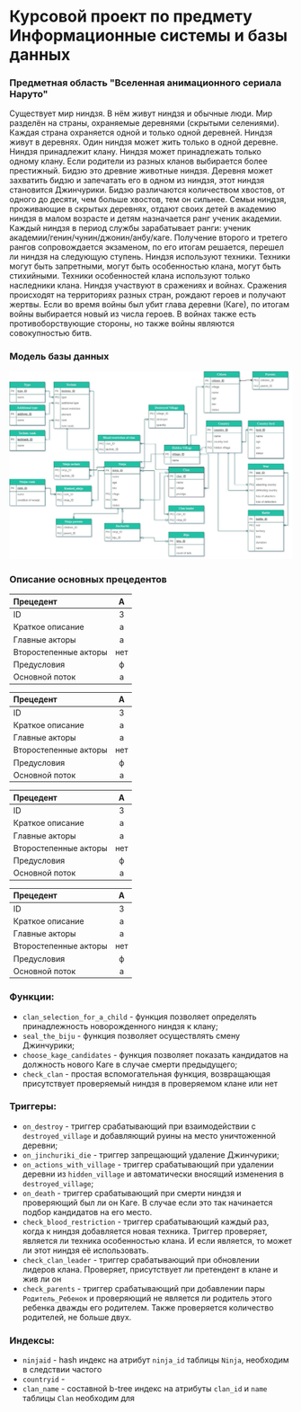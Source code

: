 # Курсовой проект по предмету Информационные системы и базы данных

### Предметная область "Вселенная анимационного сериала Наруто"

Существует мир ниндзя. В нём живут ниндзя и обычные люди. Мир разделён на страны, охраняемые деревнями (скрытыми селениями). Каждая страна охраняется одной и только одной деревней. Ниндзя живут в деревнях. Один ниндзя может жить только в одной деревне. Ниндзя принадлежит клану. Ниндзя может принадлежать только одному клану. Если родители из разных кланов выбирается более престижный. Бидзю это древние животные ниндзя. Деревня может захватить бидзю и запечатать его в одном из ниндзя, этот ниндзя становится Джинчурики. Бидзю различаются количеством хвостов, от одного до десяти, чем больше хвостов, тем он сильнее. Семьи ниндзя, проживающие в скрытых деревнях, отдают своих детей в академию ниндзя в малом возрасте и детям назначается ранг ученик академии. Каждый ниндзя в период службы зарабатывает ранги: ученик академии/генин/чунин/джонин/анбу/каге. Получение второго и третего рангов сопровождается экзаменом, по его итогам решается, перешел ли ниндзя на следующую ступень. Ниндзя используют техники. Техники могут быть запретными, могут быть особенностью клана, могут быть стихийными. Техники особенностей клана используют только наследники клана. Ниндзя участвуют в сражениях и войнах. Сражения происходят на территориях разных стран, рождают героев и получают жертвы. Если во время войны был убит глава деревни (Каге), по итогам войны выбирается новый из числа героев. В войнах также есть противоборствующие стороны, но также войны являются совокупностью битв.

### Модель базы данных 
![модель базы данных](https://github.com/Avvessalom/ITMO-Information-Systems-and-Databases-Course-Project/blob/main/img/KP.jpg)
### Описание основных прецедентов
Прецедент             | А 
:-----                | :----: 
ID                    | 3 
Краткое описание      | а
Главные акторы        | a
Второстепенные акторы | нет
Предусловия           | ф
Основной поток        | а

Прецедент             | А 
:-----                | :----: 
ID                    | 3 
Краткое описание      | а
Главные акторы        | a
Второстепенные акторы | нет
Предусловия           | ф
Основной поток        | а

Прецедент             | А 
:-----                | :----: 
ID                    | 3 
Краткое описание      | а
Главные акторы        | a
Второстепенные акторы | нет
Предусловия           | ф
Основной поток        | а

Прецедент             | А 
:-----                | :----: 
ID                    | 3 
Краткое описание      | а
Главные акторы        | a
Второстепенные акторы | нет
Предусловия           | ф
Основной поток        | а  
### Функции:
* `clan_selection_for_a_child` - функция позволяет определять принадлежность новорожденного ниндзя к клану;
* `seal_the_biju` - функция позволяет осуществлять смену Джинчурики;
* `choose_kage_candidates` - функция позволяет показать кандидатов на должность нового Каге в случае смерти предыдущего;
* `check_clan` - простая вспомогательная функция, возвращающая присутствует проверяемый ниндзя в проверяемом клане или нет
### Триггеры:
* `on_destroy` - триггер срабатывающий при взаимодействии с `destroyed_village` и добавляющий руины на место уничтоженной деревни;  
* `on_jinchuriki_die` - триггер запрещающий удаление Джинчурики;
* `on_actions_with_village` - триггер срабатывающий при удалении деревни из `hidden_village` и  автоматически вносящий изменения в `destroyed_village`; 
* `on_death` - триггер срабатывающий при смерти ниндзя и проверяющий был ли он Каге. В случае если это так начинается подбор кандидатов на его место.
* `check_blood_restriction` - триггер срабатывающий каждый раз, когда к ниндзя добавляется новая техника. Триггер проверяет, является ли техника особенностью клана. И если является, то может ли этот ниндзя её использовать. 
* `check_clan_leader` - триггер срабатывающий при обновлении лидеров клана. Проверяет, присутствует ли претендент в клане и жив ли он
* `check_parents` - триггер срабатывающий при добавлении пары `Родитель_Ребенок` и проверяющий не является ли родитель этого ребенка дважды его родителем. Также проверяется количество родителей, не больше двух.
### Индексы:
* `ninjaid` - hash индекс на атрибут `ninja_id` таблицы `Ninja`, необходим в следствии частого 
* `countryid` - 
* `clan_name` - составной b-tree индекс на атрибуты `clan_id` и `name` таблицы `Clan` необходим для 